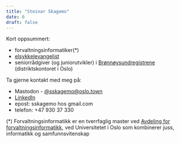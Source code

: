 ```yaml
---
title: "Steinar Skagemo"
date: 0
draft: false
---
```


Kort oppsummert:
- forvaltningsinformatiker(*)
- [elsykkelevangelist](https://elsykkelevangelisten.no)
- seniorrådgiver (og juniorutvikler) i [Brønnøysundregistrene](https://www.brreg.no) (distriktskontoret i Oslo)

Ta gjerne kontakt med meg på:
- Mastodon - [@sskagemo@oslo.town](https://mastodon.social/@sskagemo@oslo.town)
- [LinkedIn](https://www.linkedin.com/in/sskagemo/)
- epost: sskagemo hos gmail.com
- telefon: +47 930 37 330

(*) Forvaltningsinformatikk er en tverrfaglig master ved [Avdeling for forvaltningsinformatikk](https://www.jus.uio.no/ifp/om/organisasjon/afin/), ved Universitetet i Oslo som kombinerer juss, informatikk og samfunnsvitenskap